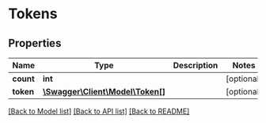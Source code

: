 # Tokens

## Properties
Name | Type | Description | Notes
------------ | ------------- | ------------- | -------------
**count** | **int** |  | [optional] 
**token** | [**\Swagger\Client\Model\Token[]**](Token.md) |  | [optional] 

[[Back to Model list]](../README.md#documentation-for-models) [[Back to API list]](../README.md#documentation-for-api-endpoints) [[Back to README]](../README.md)


